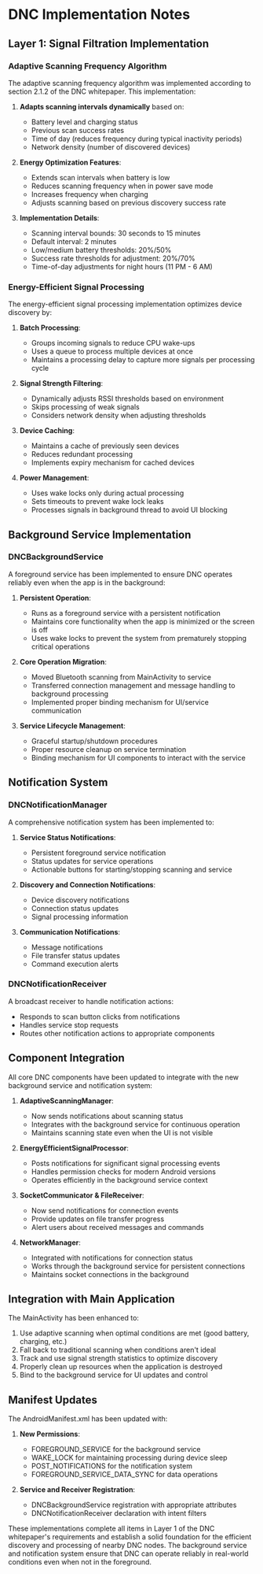 # DNC Implementation Notes

## Layer 1: Signal Filtration Implementation

### Adaptive Scanning Frequency Algorithm

The adaptive scanning frequency algorithm was implemented according to section 2.1.2 of the DNC whitepaper. This implementation:

1. **Adapts scanning intervals dynamically** based on:
   - Battery level and charging status
   - Previous scan success rates
   - Time of day (reduces frequency during typical inactivity periods)
   - Network density (number of discovered devices)

2. **Energy Optimization Features**:
   - Extends scan intervals when battery is low
   - Reduces scanning frequency when in power save mode
   - Increases frequency when charging
   - Adjusts scanning based on previous discovery success rate

3. **Implementation Details**:
   - Scanning interval bounds: 30 seconds to 15 minutes
   - Default interval: 2 minutes
   - Low/medium battery thresholds: 20%/50% 
   - Success rate thresholds for adjustment: 20%/70%
   - Time-of-day adjustments for night hours (11 PM - 6 AM)

### Energy-Efficient Signal Processing

The energy-efficient signal processing implementation optimizes device discovery by:

1. **Batch Processing**:
   - Groups incoming signals to reduce CPU wake-ups
   - Uses a queue to process multiple devices at once
   - Maintains a processing delay to capture more signals per processing cycle

2. **Signal Strength Filtering**:
   - Dynamically adjusts RSSI thresholds based on environment
   - Skips processing of weak signals
   - Considers network density when adjusting thresholds

3. **Device Caching**:
   - Maintains a cache of previously seen devices
   - Reduces redundant processing
   - Implements expiry mechanism for cached devices

4. **Power Management**:
   - Uses wake locks only during actual processing
   - Sets timeouts to prevent wake lock leaks
   - Processes signals in background thread to avoid UI blocking

## Background Service Implementation

### DNCBackgroundService

A foreground service has been implemented to ensure DNC operates reliably even when the app is in the background:

1. **Persistent Operation**:
   - Runs as a foreground service with a persistent notification
   - Maintains core functionality when the app is minimized or the screen is off
   - Uses wake locks to prevent the system from prematurely stopping critical operations

2. **Core Operation Migration**:
   - Moved Bluetooth scanning from MainActivity to service
   - Transferred connection management and message handling to background processing
   - Implemented proper binding mechanism for UI/service communication

3. **Service Lifecycle Management**:
   - Graceful startup/shutdown procedures
   - Proper resource cleanup on service termination
   - Binding mechanism for UI components to interact with the service

## Notification System

### DNCNotificationManager

A comprehensive notification system has been implemented to:

1. **Service Status Notifications**:
   - Persistent foreground service notification
   - Status updates for service operations
   - Actionable buttons for starting/stopping scanning and service

2. **Discovery and Connection Notifications**:
   - Device discovery notifications
   - Connection status updates
   - Signal processing information

3. **Communication Notifications**:
   - Message notifications
   - File transfer status updates
   - Command execution alerts

### DNCNotificationReceiver

A broadcast receiver to handle notification actions:
   - Responds to scan button clicks from notifications
   - Handles service stop requests
   - Routes other notification actions to appropriate components

## Component Integration

All core DNC components have been updated to integrate with the new background service and notification system:

1. **AdaptiveScanningManager**:
   - Now sends notifications about scanning status
   - Integrates with the background service for continuous operation
   - Maintains scanning state even when the UI is not visible

2. **EnergyEfficientSignalProcessor**:
   - Posts notifications for significant signal processing events
   - Handles permission checks for modern Android versions
   - Operates efficiently in the background service context

3. **SocketCommunicator & FileReceiver**:
   - Now send notifications for connection events
   - Provide updates on file transfer progress
   - Alert users about received messages and commands

4. **NetworkManager**:
   - Integrated with notifications for connection status
   - Works through the background service for persistent connections
   - Maintains socket connections in the background

## Integration with Main Application

The MainActivity has been enhanced to:

1. Use adaptive scanning when optimal conditions are met (good battery, charging, etc.)
2. Fall back to traditional scanning when conditions aren't ideal
3. Track and use signal strength statistics to optimize discovery
4. Properly clean up resources when the application is destroyed
5. Bind to the background service for UI updates and control

## Manifest Updates

The AndroidManifest.xml has been updated with:

1. **New Permissions**:
   - FOREGROUND_SERVICE for the background service
   - WAKE_LOCK for maintaining processing during device sleep
   - POST_NOTIFICATIONS for the notification system
   - FOREGROUND_SERVICE_DATA_SYNC for data operations

2. **Service and Receiver Registration**:
   - DNCBackgroundService registration with appropriate attributes
   - DNCNotificationReceiver declaration with intent filters

These implementations complete all items in Layer 1 of the DNC whitepaper's requirements and establish a solid foundation for the efficient discovery and processing of nearby DNC nodes. The background service and notification system ensure that DNC can operate reliably in real-world conditions even when not in the foreground.